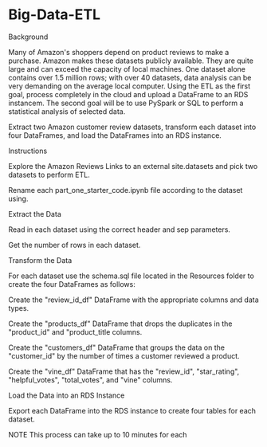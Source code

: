# Big-Data-ETL

Background

Many of Amazon's shoppers depend on product reviews to make a purchase. Amazon makes these datasets publicly available. They are quite large and can exceed the capacity of local machines. One dataset alone contains over 1.5 million rows; with over 40 datasets, data analysis can be very demanding on the average local computer. Using the ETL as the first goal, process completely in the cloud and upload a DataFrame to an RDS instancem. The second goal will be to use PySpark or SQL to perform a statistical analysis of selected data.

Extract two Amazon customer review datasets, transform each dataset into four DataFrames, and load the DataFrames into an RDS instance.

Instructions

Explore the Amazon Reviews Links to an external site.datasets and pick two datasets to perform ETL.

Rename each part_one_starter_code.ipynb file according to the dataset using. 

Extract the Data

Read in each dataset using the correct header and sep parameters.

Get the number of rows in each dataset.

Transform the Data

For each dataset use the schema.sql file located in the Resources folder to create the four DataFrames as follows:

Create the "review_id_df" DataFrame with the appropriate columns and data types.

Create the "products_df" DataFrame that drops the duplicates in the "product_id" and "product_title columns.

Create the "customers_df" DataFrame that groups the data on the "customer_id" by the number of times a customer reviewed a product.

Create the "vine_df" DataFrame that has the "review_id", "star_rating", "helpful_votes", "total_votes", and "vine" columns.

Load the Data into an RDS Instance

Export each DataFrame into the RDS instance to create four tables for each dataset.

NOTE
This process can take up to 10 minutes for each
